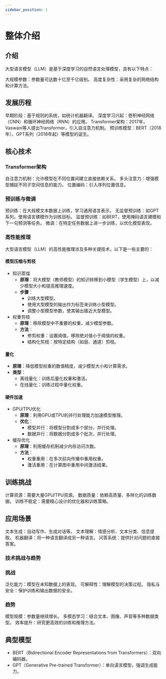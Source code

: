 ```yaml
---
sidebar_position: 1
---
```


# 整体介绍

## 介绍

大型语言模型（LLM）是基于深度学习的自然语言处理模型，具有以下特点：

大规模参数：参数量可达数十亿至千亿级别。
高度复杂性：采用复杂的网络结构和计算方法。

## 发展历程

早期阶段：基于规则的系统，如统计机器翻译。
深度学习兴起：卷积神经网络（CNN）和循环神经网络（RNN）的应用。
Transformer架构：2017年，Vaswani等人提出Transformer，引入自注意力机制。
预训练模型：BERT（2018年）、GPT系列（2018年起）等模型的诞生。

## 核心技术

### Transformer架构

自注意力机制：允许模型在不同位置间建立直接依赖关系。
多头注意力：增强模型捕捉不同子空间信息的能力。
位置编码：引入序列位置信息。

### 预训练与微调

预训练：在大规模文本数据上训练，学习通用语言表示。
无监督预训练：如GPT系列，使用语言建模作为训练目标。
监督预训练：如BERT，使用掩码语言建模和下一句预测等任务。
微调：在特定任务数据上进一步训练，以优化模型表现。

### 高性能推理

大型语言模型（LLM）的高性能推理涉及多种关键技术，以下是一些主要的：

#### 模型压缩与剪枝

* 知识蒸馏
    - **原理**：将大模型（教师模型）的知识转移到小模型（学生模型）上，以减少模型大小和提高推理速度。
    - **步骤**：
        - 训练大型模型。
        - 使用大型模型的输出作为标签来训练小型模型。
        - 调整小型模型参数，使其输出接近大型模型。
* 权重剪枝
    - **原理**：移除模型中不重要的权重，减少模型参数。
    - **方法**：
        - 修剪权重：设置阈值，移除绝对值小于阈值的权重。
        - 结构化剪枝：按特定结构（如层、通道）剪枝。

#### 量化

- **原理**：降低模型权重的数值精度，减少模型大小和计算需求。
- **类型**：
    - 离线量化：训练后量化权重和激活。
    - 在线量化：训练过程中量化权重。
#### 硬件加速

* GPU/TPU优化
    - **原理**：利用GPU或TPU的并行处理能力加速模型推理。
    - **优化**：
        - 模型并行：将模型分割成多个部分，并行处理。
        - 数据并行：将数据分割成多个批次，并行处理。
* 缓存优化
    - **原理**：利用缓存机制减少内存访问次数。
    - **方法**：
        - 权重重用：在多次前向传播中重用权重。
        - 激活重用：在计算图中重用中间激活结果。

## 训练挑战

计算资源：需要大量GPU/TPU资源。
数据质量：依赖高质量、多样化的训练数据。
训练不稳定：需要精心设计的优化器和训练策略。

## 应用场景

文本生成：自动写作、生成对话等。
文本理解：情感分析、文本分类、信息提取。
机器翻译：将一种语言翻译成另一种语言。
问答系统：提供针对问题的直接答案。

### 技术挑战与趋势

### 挑战

泛化能力：模型在未知数据上的表现。
可解释性：理解模型的决策过程。
隐私与安全：保护训练和输出数据的安全。

### 趋势

模型规模：参数量继续增长。
多模态学习：结合文本、图像、声音等多种数据类型。
效率提升：研究更高效的训练和推理方法。

## 典型模型

* BERT（Bidirectional Encoder Representations from Transformers）：双向编码器。
* GPT（Generative Pre-trained Transformer）：单向语言模型，强调生成能力。